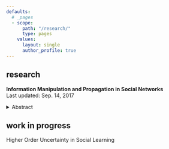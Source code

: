 ```yaml
---
defaults:
  # _pages
  - scope:
      path: "/research/"
      type: pages
    values:
      layout: single
      author_profile: true
---
```


## research

**Information Manipulation and Propagation in Social Networks** <br>
Last updated: Sep. 14, 2017

<details>
<summary>Abstract</summary>
This paper presents a simple model of a manipulator trying to influence the collective decision of a population of agents. The novelty of this paper is to capture Bayesian persuasion followed by information diffusion in a network of agents. While some agents want the collective decision to match an unknown state of the world, others share the preferences of the manipulator. The manipulator controls the distribution of a signal observed by one agent, who communicate in a cheap talk stage. The incentives to truthfully create and transmit messages depend on the degree of manipulation and the density and distribution of biased agents. The manipulator faces a trade--off between a higher degree manipulation and better information diffusion. I find that, as biased agents share the manipulator's objective, the optimal degree of manipulation is inversely related to the density of biased agents. 
</details>


## work in progress

Higher Order Uncertainty in Social Learning
